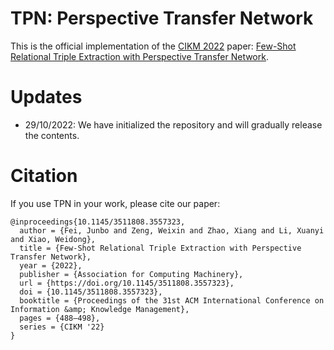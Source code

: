# TPN: Perspective Transfer Network

This is the official implementation of the [CIKM 2022](https://www.cikm2022.org/) paper: [Few-Shot Relational Triple Extraction with Perspective Transfer Network](https://dl.acm.org/doi/10.1145/3511808.3557323).

# Updates
- 29/10/2022: We have initialized the repository and will gradually release the contents.

# Citation
If you use TPN in your work, please cite our paper:
```
@inproceedings{10.1145/3511808.3557323,
  author = {Fei, Junbo and Zeng, Weixin and Zhao, Xiang and Li, Xuanyi and Xiao, Weidong},
  title = {Few-Shot Relational Triple Extraction with Perspective Transfer Network},
  year = {2022},
  publisher = {Association for Computing Machinery},
  url = {https://doi.org/10.1145/3511808.3557323},
  doi = {10.1145/3511808.3557323},
  booktitle = {Proceedings of the 31st ACM International Conference on Information &amp; Knowledge Management},
  pages = {488–498},
  series = {CIKM '22}
}
```
